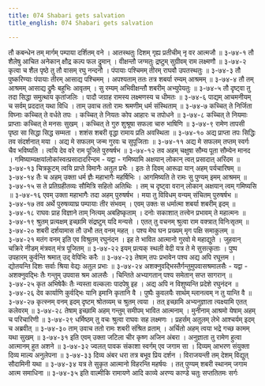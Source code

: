 ```yaml
---
title: 074 Shabari gets salvation
title_english: 074 Shabari gets salvation

---
```

<div class="audioEmbed"  caption="श्रीराम-हरिसीताराममूर्ति-घनपाठिभ्यां वचनम्" src="https://archive.org/download/Ramayana-recitation-Sriram-harisItArAmamUrti-Ghanapaati-v2/Kanda_3/Kanda_3_ARK-074-Shabari_Swargathihi.mp3"></div>
तौ कबन्धेन तम् मार्गम् पम्पाया दर्शितम् वने ।  
आतस्थतुः दिशम् गृह्य प्रतीचीम् नृ वर आत्मजौ ॥ ३-७४-१  
तौ शैलेषु आचित अनेकान् क्षौद्र कल्प फल द्रुमान् ।  
वीक्षन्तौ जग्मतुः द्रष्टुम् सुग्रीवम् राम लक्ष्मणौ ॥ ३-७४-२  
कृत्वा च शैल पृष्ठे तु तौ वासम् रघु नन्दनौ ।  
पंपायाः पश्चिमम् तीरम् राघवौ उपतस्थतुः ॥ ३-७४-३  
तौ पुष्करिण्याः पंपायाः तीरम् आसाद्य पश्चिमम् ।  
अपश्यताम् ततः तत्र शबर्या रम्यम् आश्रमम् ॥ ३-७४-४  
तौ तम् आश्रमम् आसाद्य द्रुमैः बहुभिः आवृतम् ।  
सु रम्यम् अभिवीक्षन्तौ शबरीम् अभ्युपेयतुः ॥ ३-७४-५  
तौ दृष्ट्वा तु तदा सिद्धा समुत्थाय कृतांजलिः ।  
पादौ जग्राह रामस्य लक्ष्मणस्य च धीमतः ॥ ३-७४-६  
पाद्यम् आचमनीयम् च सर्वम् प्रददात् यथा विधि ।  
ताम् उवाच ततो रामः श्रमणीम् धर्म संस्थिताम् ॥ ३-७४-७  
कच्चित् ते निर्जिता विघ्नाः कच्चित् ते वर्धते तपः ।  
कच्चित् ते नियतः कोप आहारः च तपोधने ॥ ३-७४-८  
कच्चित् ते नियमाः प्राप्ताः कच्चित् ते मनसः सुखम् ।  
कच्चित् ते गुरु शुश्रूषा सफला चारु भाषिणि ॥ ३-७४-९  
रामेण तापसी पृष्ठा सा सिद्धा सिद्ध सम्मता ।  
शशंस शबरी वृद्धा रामाय प्रति अवस्थिता ॥ ३-७४-१०  
अद्य प्राप्ता तपः सिद्धिः तव संदर्शनात् मया ।  
अद्य मे सफलम् जन्म गुरवः च सुपूजिताः ॥ ३-७४-११  
अद्य मे सफलम् तप्तम् स्वर्गः चैव भविष्यति ।  
त्वयि देव वरे राम पूजिते पुरुषर्षभ ॥ ३-७४-१२  
तव अहम् चक्षुषा सौम्य पूता सौम्येन मानद ।  
गमिष्याम्यक्षयांलोकांस्वत्प्रसादादरिन्दम - यद्वा -  
गमिष्यामि अक्षयान् लोकान् त्वत् प्रसादात् अरिंदम ॥ ३-७४-१३  
चित्रकूटम् त्वयि प्राप्ते विमानैः अतुल प्रभैः ।  
इतः ते दिवम् आरूढा यान् अहम् पर्यचारिषम् ॥ ३-७४-१४  
तैः च अहम् उक्ता धर्म ज्ञैः महाभागैः महर्षिभिः ।  
आगमिष्यति ते रामः सु पुण्यम् इमम् आश्रमम् ॥ ३-७४-१५  
स ते प्रतिग्रहीतव्यः सौमित्रि सहितो अतिथिः ।  
तम् च दृष्ट्वा वरान् लोकान् अक्षयान् त्वम् गमिष्यसि ॥ ३-७४-१६  
एवम् उक्ता महाभागैः तदा अहम् पुरुषर्षभ ।  
मया तु विविधम् वन्यम् संचितम् पुरुषर्षभ ॥ ३-७४-१७  
तव अर्थे पुरुषव्याघ्र पम्पायाः तीर संभवम् ।  
एवम् उक्तः स धर्मात्मा शबर्या शबरीम् इदम् ॥ ३-७४-१८  
राघवः प्राह विज्ञाने ताम् नित्यम् अबहिष्कृताम् ।  
दनोः सकाशात् तत्त्वेन प्रभावम् ते महात्मनः ॥ ३-७४-१९  
श्रुतम् प्रत्यक्षम् इच्छामि संद्रष्टुम् यदि मन्यसे ।  
एतत् तु वचनम् श्रुत्वा राम वक्त्रात् विनिःसृतम् ॥ ३-७४-२०  
शबरी दर्शयामास तौ उभौ तत् वनम् महत् ।  
पश्य मेघ घन प्रख्यम् मृग पक्षि समाकुलम् ॥ ३-७४-२१  
मतंग वनम् इति एव विश्रुतम् रघुनंदन ।  
इह ते भावित आत्मानो गुरवो मे महाद्युते ।  
जुहवान् चक्रिरे नीडम् मंत्रवत् मंत्र पूजितम् ॥ ३-७४-२२  
इयम् प्रत्यक् स्थली वेदी यत्र ते मे सुसत्कृताः ।  
पुष्प उपहारम् कुर्वन्ति श्रमात् उद् वेपिभिः करैः ॥ ३-७४-२३  
तेषाम् तपः प्रभावेन पश्य अद्य अपि रघूत्तम ।  
द्योतयन्ति दिशः सर्वाः श्रिया वेद्यः अतुल प्रभाः ॥ ३-७४-२४  
अशक्नुवद्भिस्तैर्गन्तुमुपवासश्रमालसैः - यद्वा -  
अशक्नुवद्भिः तैः गन्तुम् उपवास श्रम आलसैः ।  
चिन्तिते अभ्यागतान् पश्य समेतान् सप्त सागरान् ॥ ३-७४-२५  
कृत अभिषेकैः तैः न्यस्ता वल्कलाः पादपेषु इह ।  
अद्य अपि न विशुष्यन्ति प्रदेशे रघुनंदन ॥ ३-७४-२६  
देव कार्याणि कुर्वद्भिः यानि इमानि कृतानि वै ।  
पुष्पैः कुवलयैः सार्थम् म्लानत्वम् न तु यान्ति वै ॥ ३-७४-२७  
कृत्स्नम् वनम् इदम् दृष्टम् श्रोतव्यम् च श्रुतम् त्वया ।  
तत् इच्छामि अभ्यनुज्ञाता त्यक्ष्यामि एतत् कलेवरम् ॥ ३-७४-२८  
तेषाम् इच्छामि अहम् गन्तुम् समीपम् भावित आत्मनाम् ।  
मुनीनाम् आश्रमो येषाम् अहम् च परिचारिणी ॥ ३-७४-२९  
धर्मिष्ठम् तु वचः श्रुत्वा राघवः सह लक्ष्मणः ।  
प्रहर्सम् अतुलम् लेभे आश्चर्यम् इदम् च अब्रवीत् ॥ ३-७४-३०  
ताम् उवाच ततो रामः शबरी संश्रित व्रताम् ।  
अर्चितो अहम् त्वया भद्रे गच्छ कामम् यथा सुखम् ॥ ३-७४-३१  
इति एवम् उक्ता जटिला चीर कृष्ण अजिन अंबरा ।  
अनुज्ञाता तु रामेण हुत्वा आत्मानम् हुत अशने ॥ ३-७४-३२  
ज्वलत् पावक संकाशा स्वर्गम् एव जगाम सा ।  
दिव्यम् आभरण संयुक्ता दिव्य माल्य अनुलेपना ॥ ३-७४-३३  
दिव्य अंबर धरा तत्र बभूव प्रिय दर्शन ।  
विराजयन्ती तम् देशम् विद्युत् सौदामिनी यथा ॥ ३-७४-३४  
यत्र ते सुकृत आत्मानो विहरन्ति महर्षयः ।  
तत् पुण्यम् शबरी स्थानम् जगाम आत्म समाधिना ॥ ३-७४-३५  
इति वाल्मीकि रामायणे आदि काव्ये अरण्य काण्डे चतुः सप्ततितमः सर्गः
